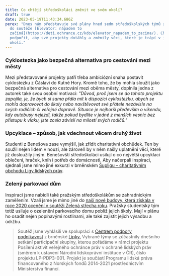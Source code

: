 ```yaml
---
title: Co chtějí středoškoláci změnit ve svém okolí?
draft: true
date: 2023-05-19T11:43:34.686Z
perex: "Dnes nám představuje své plány hned sedm středoškolských týmů zapojených
  do soutěže [Elevator: nápadem to
  začíná](https://deti.ochrance.cz/kdo/elevator_napadem_to_zacina/). Chceme je
  podpořit, aby své projekty dotáhly a změnily věci, které je trápí v jejich
  okolí."
---
```

### Cyklostezka jako bezpečná alternativa pro cestování mezi městy

Mezi představované projekty patří třeba ambiciózní snaha postavit cyklostezku z Čáslavi do Kutné Hory. Kromě toho, že by mohla sloužit jako bezpečná alternativa pro cestování mezi oběma městy, doplnila jedna z autorek také svou osobní motivaci: *"Důvod, proč jsem se do tohoto projektu zapojila, je, že bych si sama přála mít k dispozici cyklostezku, abych se mohla dopravovat do školy nebo navštěvovat své přátele nezávisle na svých rodičích či veřejné dopravě. Situace je nejhorší především o víkendu, kdy autobusy nejezdí, takže pokud bydlíte v jedné z menších vesnic bez přístupu k vlaku, jste zcela závislí na milosti svých rodičů."*

### Upcyklace – způsob, jak vdechnout věcem druhý život 

Studenti z Benešova zase vymýšlí, jak zřídit charitativní obchůdek. Ten by soužil nejen lidem v nouzi, ale zároveň by v něm našly uplatnění věci, které již dosloužily jiným. Benešovští středoškoláci usilují o co největší upcyklaci oblečení, hraček, knih i potřeb do domácnosti. Aby načerpali inspiraci, sjednali jsme mimo jiné exkurzi v brněnském [Šupligu – charitativním obchodu Ligy lidských práv](https://llp.cz/suplig/). 

### Zelený parkovací dům 

Inspiraci jsme nabídli také pražským středoškolákům se zahradnickým zaměřením. Vzali jsme je mimo jiné do [naší nové budovy, která získala v roce 2020 ocenění v soutěži Zelená střecha roku](https://www.zelenestrechy.info/green-roof/detail/78). Pražský studentský tým totiž usiluje o ozelenění parkovacího domu poblíž jejich školy. Mají v plánu ho osadit nejen popínavými rostlinami, ale také zajistit jejich výsadbu a údržbu. 



> Soutěž jsme vyhlásili ve spolupráci s [Centrem podpory podnikavost](https://www.podnikavamysl.cz/cz/) z brněnské [Lipky.](https://www.lipka.cz/) Vybrané týmy se zúčastnily dnešního setkání participační skupiny, kterou pořádáme v rámci projektu Posílení aktivit veřejného ochránce práv v ochraně lidských práv (směrem k ustavení Národní lidskoprávní instituce v ČR), číslo projektu LP-PDP3-001. Projekt je součástí Programu lidská práva financovaného z Norských fondů 2014-2021 prostřednictvím Ministerstva financí.